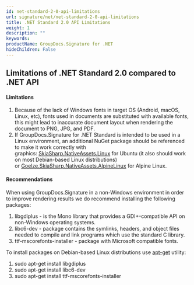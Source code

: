 ```yaml
---
id: net-standard-2-0-api-limitations
url: signature/net/net-standard-2-0-api-limitations
title: .NET Standard 2.0 API Limitations
weight: 1
description: ""
keywords: 
productName: GroupDocs.Signature for .NET
hideChildren: False
---
```

## Limitations of .NET Standard 2.0 compared to .NET API

#### Limitations

1.  Because of the lack of Windows fonts in target OS (Android, macOS, Linux, etc), fonts used in documents are substituted with available fonts, this might lead to inaccurate document layout when rendering the document to PNG, JPG, and PDF.
2.  If GroupDocs.Signature for .NET Standard is intended to be used in a Linux environment, an additional NuGet package should be referenced to make it work correctly with graphics: [SkiaSharp.NativeAssets.Linux](https://www.nuget.org/packages/SkiaSharp.NativeAssets.Linux) for Ubuntu (it also should work on most Debian-based Linux distributions) or [Goelze.SkiaSharp.NativeAssets.AlpineLinux](https://www.nuget.org/packages/Goelze.SkiaSharp.NativeAssets.AlpineLinux) for Alpine Linux.  
      
    
#### Recommendations 

When using GroupDocs.Signature in a non-Windows environment in order to improve rendering results we do recommend installing the following packages:

1.  libgdiplus - is the Mono library that provides a GDI+-compatible API on non-Windows operating systems.
2.  libc6-dev - package contains the symlinks, headers, and object files needed to compile and link programs which use the standard C library.
3.  ttf-mscorefonts-installer - package with Microsoft compatible fonts.

To install packages on Debian-based Linux distributions use [apt-get](https://wiki.debian.org/apt-get) utility:

1.  sudo apt-get install libgdiplus
2.  sudo apt-get install libc6-dev
3.  sudo apt-get install ttf-mscorefonts-installer
